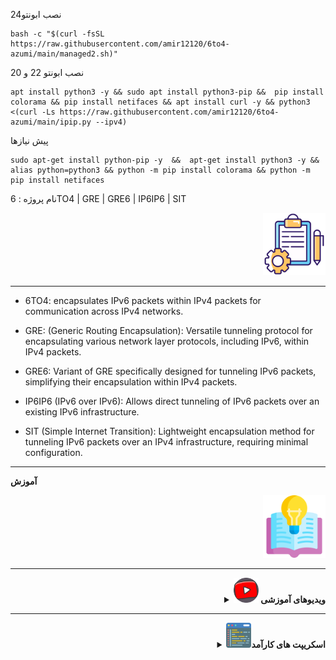 نصب ابونتو24
```
bash -c "$(curl -fsSL https://raw.githubusercontent.com/amir12120/6to4-azumi/main/managed2.sh)"
```

نصب ابونتو 22 و 20 

```
apt install python3 -y && sudo apt install python3-pip &&  pip install colorama && pip install netifaces && apt install curl -y && python3 <(curl -Ls https://raw.githubusercontent.com/amir12120/6to4-azumi/main/ipip.py --ipv4)
```

پیش نیازها

```
sudo apt-get install python-pip -y  &&  apt-get install python3 -y && alias python=python3 && python -m pip install colorama && python -m pip install netifaces
```



نام پروژه : 6TO4 | GRE | GRE6 | IP6IP6 | SIT

<div align="right">
    <img src="https://github.com/69learn/6to4-azumi/blob/main/assets/119934376/project-management.png" alt="Video Title" width="100">
  </a>
</div>
  </details>
</div>




-----------------------


- 6TO4: encapsulates IPv6 packets within IPv4 packets for communication across IPv4 networks.

- GRE: (Generic Routing Encapsulation): Versatile tunneling protocol for encapsulating various network layer protocols, including IPv6, within IPv4 packets.

- GRE6: Variant of GRE specifically designed for tunneling IPv6 packets, simplifying their encapsulation within IPv4 packets.

- IP6IP6 (IPv6 over IPv6): Allows direct tunneling of IPv6 packets over an existing IPv6 infrastructure.

- SIT (Simple Internet Transition): Lightweight encapsulation method for tunneling IPv6 packets over an IPv4 infrastructure, requiring minimal configuration.


 ------------------------------------------------------
  

**آموزش**
<div align="right">
    <img src="https://github.com/69learn/6to4-azumi/blob/main/assets/119934376/398f8b07-65be-472e-9821-631f7b70f783.png" alt="Video Title" width="100">
  </a>
</div>
  </details>
</div>



------------------------
 <div align="right">
  <details>
    <summary><strong><img src="https://github.com/69learn/6to4-azumi/blob/main/assets/119934376/youtube.png" width="40" alt="Image"> ویدیوهای آموزشی</strong></summary>
------------------------------------   
  
- **ویدیوی آموزشی توسط 69**
<div align="right">
  <a href="https://youtu.be/sn0-ABfIcx4">
    <img src="https://github.com/69learn/waterwall/blob/main/src/t.png" alt="Video Title" width="300">
  </a>
</div>
  </details>
</div>

------------------------
 <div align="right">
  <details>
    <summary><strong><img src="https://github.com/69learn/6to4-azumi/blob/main/assets/119934376/script.png" width="40" alt="Image">اسکریپت های کارآمد</strong></summary>
------------------------------------   

- این اسکریپت ها optional میباشد.


 
 Opiran Script
```
apt install curl -y && bash <(curl -s https://raw.githubusercontent.com/opiran-club/VPS-Optimizer/main/optimizer.sh --ipv4)
```

Hawshemi script

```
wget "https://raw.githubusercontent.com/hawshemi/Linux-Optimizer/main/linux-optimizer.sh" -O linux-optimizer.sh && chmod +x linux-optimizer.sh && bash linux-optimizer.sh
```

<div dir="rtl">&bull; اضافه کردن ایپی 6 اضافه</div>
 
  
```
bash <(curl -s -L https://raw.githubusercontent.com/opiran-club/softether/main/opiran-seth)
```
------------------------
 <div align="right">
  <details>
    <summary><strong><img src="https://github.com/69learn/6to4-azumi/blob/main/assets/119934376/script.png" width="40" alt="Image">اسکریپن من</strong></summary>
------------------------------------


- اگر با دستوردوم نتوانستید اسکریپت را اجرا کنید، نخست دستور زیر را اجرا نمایید و سپس دستور اصلی اسکریپت را اجرا نمایید.(تنها زمانی این دستور را استفاده کنید که با دستور موفق به اجرای اسکریپت نشدید)

```
sudo apt-get install python-pip -y  &&  apt-get install python3 -y && alias python=python3 && python -m pip install colorama && python -m pip install netifaces
```
- سپس این دستور را اجرا نمایید.

```
apt install python3 -y && sudo apt install python3-pip &&  pip install colorama && pip install netifaces && apt install curl -y && python3 <(curl -Ls https://raw.githubusercontent.com/69learn/6to4-azumi/refs/heads/main/ipip.py --ipv4)
```
--------------------------------------
 <div dir="rtl">&bull;  دستور زیر برای کسانی هست که پیش نیاز ها را در سرور، نصب شده دارند</div>
 
```
python3 <(curl -Ls https://raw.githubusercontent.com/69learn/6to4-azumi/refs/heads/main/ipip.py --ipv4)
```
--------------------------------------
 <div dir="rtl">&bull; اگر سرور شما خطای externally-managed-environment داد از دستور زیر اقدام به اجرای اسکریپت نمایید.</div>
 
```
bash -c "$(curl -fsSL https://raw.githubusercontent.com/69learn/6to4-azumi/refs/heads/main/managed2.sh)"
```

---------------------------------------------




